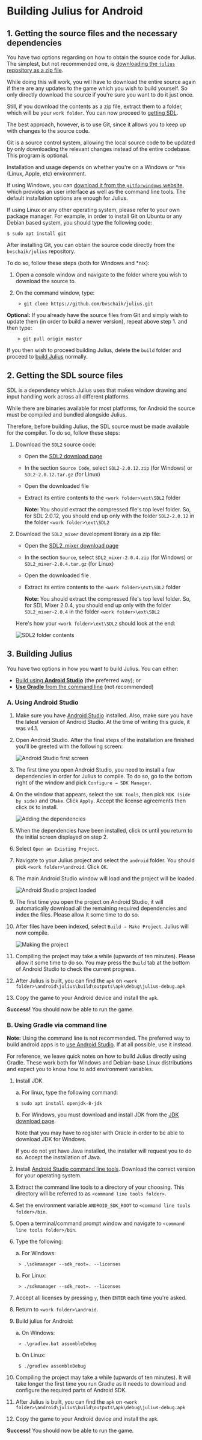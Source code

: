 # Building Julius for Android

## 1. Getting the source files and the necessary dependencies

You have two options regarding on how to obtain the source code for Julius.
The simplest, but not recommended one, is [downloading the `julius` repository as a zip file](https://github.com/bvschaik/julius/archive/master.zip).

While doing this will work, you will have to download the entire source again if there are
any updates to the game which you wish to build yourself. So only directly download the
source if you're sure you want to do it just once.

Still, if you download the contents as a zip file, extract them to a folder, which will be
your `work folder`. You can now proceed to [getting SDL](#2-getting-the-sdl-source-files).

The best approach, however, is to use Git, since it allows you to keep up with
changes to the source code.

Git is a source control system, allowing the local source code to be updated by only downloading
the relevant changes instead of the entire codebase. This program is optional.

Installation and usage depends on whether you're on a Windows or *nix (Linux, Apple, etc) environment.

If using Windows, you can [download it from the `gitforwindows` website](https://gitforwindows.org),
which provides an user interface as well as the command line tools. The default installation
options are enough for Julius.

If using Linux or any other operating system, please refer to your own package manager. For example,
in order to install Git on Ubuntu or any Debian based system, you should type the following code:

    $ sudo apt install git

After installing Git, you can obtain the source code directly from the `bvschaik/julius` repository.

To do so, follow these steps (both for Windows and *nix):

1. Open a console window and navigate to the folder where you wish to download the source to.

2. On the command window, type:

        > git clone https://github.com/bvschaik/julius.git

**Optional:** If you already have the source files from Git and simply wish to update them
(in order to build a newer version), repeat above step 1. and then type:

        > git pull origin master

If you then wish to proceed building Julius, delete the `build` folder and proceed to
[build Julius](#3-building-julius) normally.


## 2. Getting the SDL source files

SDL is a dependency which Julius uses that makes window drawing and input handling work across all different platforms.

While there are binaries available for most platforms, for Android the source must be compiled and bundled alongside Julius.

Therefore, before building Julius, the SDL source must be made available for the compiler. To do so, follow these steps:

1. Download the `SDL2` source code:

	* Open the [SDL2 download page](https://www.libsdl.org/download-2.0.php)
    * In the section `Source Code`, select `SDL2-2.0.12.zip` (for Windows) or `SDL2-2.0.12.tar.gz` (for Linux)
    * Open the downloaded file
    * Extract its entire contents to the `<work folder>\ext\SDL2` folder

        **Note:** You should extract the compressed file's top level folder. So, for SDL 2.0.12, you should end up only with
                  the folder `SDL2-2.0.12` in the folder `<work folder>\ext\SDL2`

2. Download the `SDL2_mixer` development library as a zip file:

	* Open the [SDL2_mixer download page](https://www.libsdl.org/projects/SDL_mixer/)
    * In the section `Source`, select `SDL2_mixer-2.0.4.zip` (for Windows) or `SDL2_mixer-2.0.4.tar.gz` (for Linux)
    * Open the downloaded file
    * Extract its entire contents to the `<work folder>\ext\SDL2` folder

        **Note:** You should extract the compressed file's top level folder. So, for SDL Mixer 2.0.4, you should end up only with
                  the folder `SDL2_mixer-2.0.4` in the folder `<work folder>\ext\SDL2`

    Here's how your `<work folder>\ext\SDL2` should look at the end:

    ![SDL2 folder contents](images/building-windows-ext-folder.png)


## 3. Building Julius

You have two options in how you want to build Julius. You can either:

* [Build using **Android Studio**](#a-using-android-studio) (the preferred way); or
* [**Use Gradle** from the command line](#b-using-gradle-via-command-line) (not recommended)


### A. Using Android Studio

1. Make sure you have [Android Studio](https://developer.android.com/studio) installed.
   Also, make sure you have the latest version of Android Studio. At the time of writing this guide, it was v4.1.

2. Open Android Studio. After the final steps of the installation are finished you'll be greeted with the following screen:

    ![Android Studio first screen](images/building-android-1.png)


3. The first time you open Android Studio, you need to install a few dependencies in order for Julius to compile. To do so, go to the bottom right of the window and pick `Configure → SDK Manager`.

4. On the window that appears, select the  `SDK Tools`, then pick `NDK (Side by side)` and `CMake`. Click `Apply`. Accept the license agreements then click `OK` to install.

    ![Adding the dependencies](images/building-android-2.gif)

5. When the dependencies have been installed, click `OK` until you return to the initial screen displayed on step 2.

6. Select `Open an Existing Project`.

7. Navigate to your Julius project and select the `android` folder. You should pick `<work folder>\android`. Click `OK`.

8. The main Android Studio window will load and the project will be loaded.

    ![Android Studio project loaded](images/building-android-3.png)


9. The first time you open the project on Android Studio, it will automatically download all the remaining required dependencies and index the files. Please allow it some time to do so.

10. After files have been indexed, select `Build → Make Project`. Julius will now compile.

    ![Making the project](images/building-android-4.gif)

11. Compiling the project may take a while (upwards of ten minutes). Please allow it some time to do so. You may press the `Build` tab at the bottom of Android Studio to check the current progress.

12. After Julius is built, you can find the `apk` on `<work folder>\android\julius\build\outputs\apk\debug\julius-debug.apk`

13. Copy the game to your Android device and install the `apk`.

**Success!** You should now be able to run the game.


### B. Using Gradle via command line

**Note:** Using the command line is not recommended. The preferred way to build android apps is to [use Android Studio](#a-using-android-studio). If at all possible, use it instead.

For reference, we leave quick notes on how to build Julius directly using Gradle. These work both for Windows and Debian-base Linux distributions and expect you to know how to add environment variables.

1. Install JDK.

   a. For linux, type the following command:

       $ sudo apt install openjdk-8-jdk

    b. For Windows, you must download and install JDK from the [JDK download page](https://www.oracle.com/java/technologies/javase/javase-jdk8-downloads.html).

    Note that you may have to register with Oracle in order to be able to download JDK for Windows.

    If you do not yet have Java installed, the installer will request you to do so. Accept the installation of Java.

2. Install [Android Studio command line tools](https://developer.android.com/studio#command-tools). Download the correct version for your operating system.

3. Extract the command line tools to a directory of your choosing. This directory will be referred to as `<command line tools folder>`.

4. Set the environment variable `ANDROID_SDK_ROOT` to `<command line tools folder>/bin`.

5. Open a terminal/command prompt window and navigate to `<command line tools folder>/bin`.

6. Type the following:

    a. For Windows:

        > .\sdkmanager --sdk_root=. --licenses

    b. For Linux:

        > ./sdkmanager --sdk_root=. --licenses

7. Accept all licenses by pressing `y`, then `ENTER` each time you're asked.

8. Return to `<work folder>\android`.

9. Build julius for Android:

    a. On Windows:

        > .\gradlew.bat assembleDebug

    b. On Linux:

        $ ./gradlew assembleDebug


10. Compiling the project may take a while (upwards of ten minutes). It will take longer the first time you run Gradle as it needs to download and configure the required parts of Android SDK. 

11. After Julius is built, you can find the `apk` on `<work folder>\android\julius\build\outputs\apk\debug\julius-debug.apk`

12. Copy the game to your Android device and install the `apk`.

**Success!** You should now be able to run the game.
